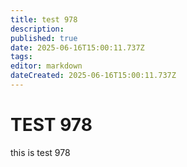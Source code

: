```yaml
---
title: test 978
description: 
published: true
date: 2025-06-16T15:00:11.737Z
tags: 
editor: markdown
dateCreated: 2025-06-16T15:00:11.737Z
---
```


# TEST 978
this is test 978
